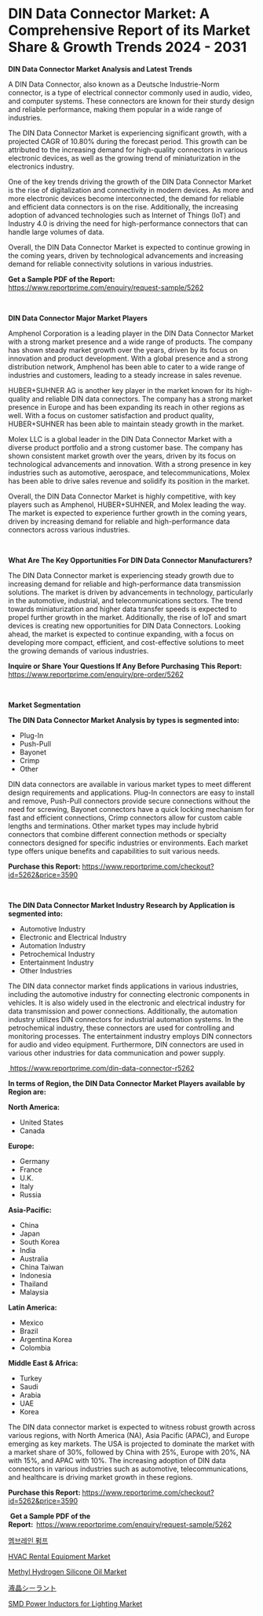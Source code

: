 <p><h1>DIN Data Connector Market: A Comprehensive Report of its Market Share & Growth Trends 2024 - 2031</h1></p><p><strong>DIN Data Connector Market Analysis and Latest Trends</strong></p>
<p><p>A DIN Data Connector, also known as a Deutsche Industrie-Norm connector, is a type of electrical connector commonly used in audio, video, and computer systems. These connectors are known for their sturdy design and reliable performance, making them popular in a wide range of industries.</p><p>The DIN Data Connector Market is experiencing significant growth, with a projected CAGR of 10.80% during the forecast period. This growth can be attributed to the increasing demand for high-quality connectors in various electronic devices, as well as the growing trend of miniaturization in the electronics industry.</p><p>One of the key trends driving the growth of the DIN Data Connector Market is the rise of digitalization and connectivity in modern devices. As more and more electronic devices become interconnected, the demand for reliable and efficient data connectors is on the rise. Additionally, the increasing adoption of advanced technologies such as Internet of Things (IoT) and Industry 4.0 is driving the need for high-performance connectors that can handle large volumes of data.</p><p>Overall, the DIN Data Connector Market is expected to continue growing in the coming years, driven by technological advancements and increasing demand for reliable connectivity solutions in various industries.</p></p>
<p><strong>Get a Sample PDF of the Report:&nbsp;</strong> <a href="https://www.reportprime.com/enquiry/request-sample/5262">https://www.reportprime.com/enquiry/request-sample/5262</a></p>
<p>&nbsp;</p>
<p><strong>DIN Data Connector Major Market Players</strong></p>
<p><p>Amphenol Corporation is a leading player in the DIN Data Connector Market with a strong market presence and a wide range of products. The company has shown steady market growth over the years, driven by its focus on innovation and product development. With a global presence and a strong distribution network, Amphenol has been able to cater to a wide range of industries and customers, leading to a steady increase in sales revenue.</p><p>HUBER+SUHNER AG is another key player in the market known for its high-quality and reliable DIN data connectors. The company has a strong market presence in Europe and has been expanding its reach in other regions as well. With a focus on customer satisfaction and product quality, HUBER+SUHNER has been able to maintain steady growth in the market.</p><p>Molex LLC is a global leader in the DIN Data Connector Market with a diverse product portfolio and a strong customer base. The company has shown consistent market growth over the years, driven by its focus on technological advancements and innovation. With a strong presence in key industries such as automotive, aerospace, and telecommunications, Molex has been able to drive sales revenue and solidify its position in the market.</p><p>Overall, the DIN Data Connector Market is highly competitive, with key players such as Amphenol, HUBER+SUHNER, and Molex leading the way. The market is expected to experience further growth in the coming years, driven by increasing demand for reliable and high-performance data connectors across various industries.</p></p>
<p>&nbsp;</p>
<p><strong>What Are The Key Opportunities For DIN Data Connector Manufacturers?</strong></p>
<p><p>The DIN Data Connector market is experiencing steady growth due to increasing demand for reliable and high-performance data transmission solutions. The market is driven by advancements in technology, particularly in the automotive, industrial, and telecommunications sectors. The trend towards miniaturization and higher data transfer speeds is expected to propel further growth in the market. Additionally, the rise of IoT and smart devices is creating new opportunities for DIN Data Connectors. Looking ahead, the market is expected to continue expanding, with a focus on developing more compact, efficient, and cost-effective solutions to meet the growing demands of various industries.</p></p>
<p><strong>Inquire or Share Your Questions If Any Before Purchasing This Report:</strong> <a href="https://www.reportprime.com/enquiry/pre-order/5262">https://www.reportprime.com/enquiry/pre-order/5262</a></p>
<p>&nbsp;</p>
<p><strong>Market Segmentation</strong></p>
<p><strong>The DIN Data Connector Market Analysis by types is segmented into:</strong></p>
<p><ul><li>Plug-In</li><li>Push-Pull</li><li>Bayonet</li><li>Crimp</li><li>Other</li></ul></p>
<p><p>DIN data connectors are available in various market types to meet different design requirements and applications. Plug-In connectors are easy to install and remove, Push-Pull connectors provide secure connections without the need for screwing, Bayonet connectors have a quick locking mechanism for fast and efficient connections, Crimp connectors allow for custom cable lengths and terminations. Other market types may include hybrid connectors that combine different connection methods or specialty connectors designed for specific industries or environments. Each market type offers unique benefits and capabilities to suit various needs.</p></p>
<p><strong>Purchase this Report:&nbsp;</strong><a href="https://www.reportprime.com/checkout?id=5262&price=3590">https://www.reportprime.com/checkout?id=5262&price=3590</a></p>
<p>&nbsp;</p>
<p><strong>The DIN Data Connector Market Industry Research by Application is segmented into:</strong></p>
<p><ul><li>Automotive Industry</li><li>Electronic and Electrical Industry</li><li>Automation Industry</li><li>Petrochemical Industry</li><li>Entertainment Industry</li><li>Other Industries</li></ul></p>
<p><p>The DIN data connector market finds applications in various industries, including the automotive industry for connecting electronic components in vehicles. It is also widely used in the electronic and electrical industry for data transmission and power connections. Additionally, the automation industry utilizes DIN connectors for industrial automation systems. In the petrochemical industry, these connectors are used for controlling and monitoring processes. The entertainment industry employs DIN connectors for audio and video equipment. Furthermore, DIN connectors are used in various other industries for data communication and power supply.</p></p>
<p><a href="https://www.reportprime.com/din-data-connector-r5262">&nbsp;https://www.reportprime.com/din-data-connector-r5262</a></p>
<p><strong>In terms of Region, the DIN Data Connector Market Players available by Region are:</strong></p>
<p>
    <p> <strong> North America: </strong>
        <ul>
            <li>United States</li>
            <li>Canada</li>
        </ul>
        </p> 
    <p> <strong> Europe: </strong>
        <ul>
            <li>Germany</li>
            <li>France</li>
            <li>U.K.</li>
            <li>Italy</li>
            <li>Russia</li>
        </ul>
        </p> 
    <p> <strong> Asia-Pacific: </strong>
        <ul>
            <li>China</li>
            <li>Japan</li>
            <li>South Korea</li>
            <li>India</li>
            <li>Australia</li>
            <li>China Taiwan</li>
            <li>Indonesia</li>
            <li>Thailand</li>
            <li>Malaysia</li>
        </ul>
        </p> 
    <p> <strong> Latin America: </strong>
        <ul>
            <li>Mexico</li>
            <li>Brazil</li>
            <li>Argentina Korea</li>
            <li>Colombia</li>
        </ul>
        </p> 
    <p> <strong> Middle East & Africa: </strong>
        <ul>
            <li>Turkey</li>
            <li>Saudi</li>
            <li>Arabia</li>
            <li>UAE</li>
            <li>Korea</li>
        </ul>
    </p>
    </p>
<p><p>The DIN data connector market is expected to witness robust growth across various regions, with North America (NA), Asia Pacific (APAC), and Europe emerging as key markets. The USA is projected to dominate the market with a market share of 30%, followed by China with 25%, Europe with 20%, NA with 15%, and APAC with 10%. The increasing adoption of DIN data connectors in various industries such as automotive, telecommunications, and healthcare is driving market growth in these regions.</p></p>
<p><strong>Purchase this Report: </strong><a href="https://www.reportprime.com/checkout?id=5262&price=3590">https://www.reportprime.com/checkout?id=5262&price=3590</a></p>
<p>&nbsp;<strong>Get a Sample PDF of the Report:&nbsp;&nbsp;</strong><a href="https://www.reportprime.com/enquiry/request-sample/5262">https://www.reportprime.com/enquiry/request-sample/5262</a></p>
<p><strong></strong></p>
<p><p><a href="https://medium.com/@hermanokutneva7878567/%EB%A7%89-%ED%8E%8C%ED%94%84-%EC%8B%9C%EC%9E%A5-%EA%B7%9C%EB%AA%A8-%EB%B0%8F-%EC%8B%9C%EC%9E%A5-%EB%8F%99%ED%96%A5-%EC%99%84%EC%A0%84%ED%95%9C-%EC%82%B0%EC%97%85-%EA%B0%9C%EC%9A%94-2024-2031-e701d3a5c336">멤브레인 펌프</a></p><p><a href="https://www.linkedin.com/pulse/hvac-rental-equipment-market-report-reveals-latest-trends-r7gye">HVAC Rental Equipment Market</a></p><p><a href="https://www.linkedin.com/pulse/methyl-hydrogen-silicone-oil-market-size-reveals-best-marketing-awn5e">Methyl Hydrogen Silicone Oil Market</a></p><p><a href="https://github.com/ReganWisoky2023/Market-Research-Report-List-1/blob/main/172843674032.md">液晶シーラント</a></p><p><a href="https://github.com/shotows/Market-Research-Report-List-2/blob/main/smd-power-inductors-for-lighting-market.md">SMD Power Inductors for Lighting Market</a></p></p>